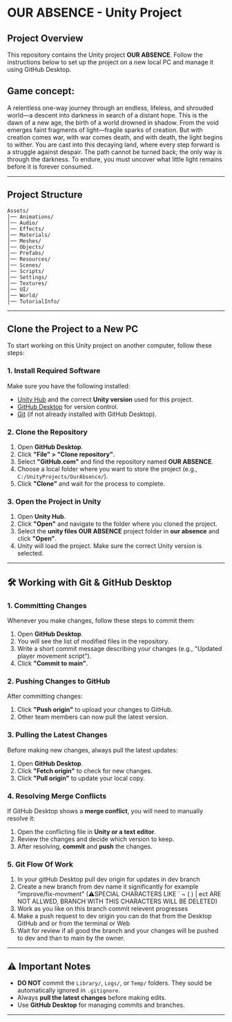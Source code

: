 # OUR ABSENCE - Unity Project

## Project Overview

This repository contains the Unity project **OUR ABSENCE**. Follow the instructions below to set up the project on a new local PC and manage it using GitHub Desktop.

 ## Game concept:
A relentless one-way journey through an endless, lifeless, and shrouded world—a descent into darkness in search of a distant hope.
This is the dawn of a new age, the birth of a world drowned in shadow. From the void emerges faint fragments of light—fragile sparks of creation. But with creation comes war, with war comes death, and with death, the light begins to wither.
You are cast into this decaying land, where every step forward is a struggle against despair. The path cannot be turned back; the only way is through the darkness. To endure, you must uncover what little light remains before it is forever consumed.

---

## Project Structure

```
Assets/
│── Animations/        
│── Audio/             
│── Effects/          
│── Materials/         
│── Meshes/            
│── Objects/           
│── Prefabs/          
│── Resources/        
│── Scenes/           
│── Scripts/           
│── Settings/          
│── Textures/          
│── UI/                
│── World/             
│── TutorialInfo/     
```

---

## Clone the Project to a New PC

To start working on this Unity project on another computer, follow these steps:

### **1. Install Required Software**

Make sure you have the following installed:

- [Unity Hub](https://unity.com/) and the correct **Unity version** used for this project.
- [GitHub Desktop](https://desktop.github.com/) for version control.
- [Git](https://git-scm.com/) (if not already installed with GitHub Desktop).

### **2. Clone the Repository**

1. Open **GitHub Desktop**.
2. Click **"File" > "Clone repository"**.
3. Select **"GitHub.com"** and find the repository named **OUR ABSENCE**.
4. Choose a local folder where you want to store the project (e.g., `C:/UnityProjects/OurAbsence/`).
5. Click **"Clone"** and wait for the process to complete.

### **3. Open the Project in Unity**

1. Open **Unity Hub**.
2. Click **"Open"** and navigate to the folder where you cloned the project.
3. Select the **unity files OUR ABSENCE** project folder in **our absence** and click **"Open"**.
4. Unity will load the project. Make sure the correct Unity version is selected.

---

## 🛠 Working with Git & GitHub Desktop

### **1. Committing Changes**

Whenever you make changes, follow these steps to commit them:

1. Open **GitHub Desktop**.
2. You will see the list of modified files in the repository.
3. Write a short commit message describing your changes (e.g., "Updated player movement script").
4. Click **"Commit to main"**.

### **2. Pushing Changes to GitHub**

After committing changes:

1. Click **"Push origin"** to upload your changes to GitHub.
2. Other team members can now pull the latest version.

### **3. Pulling the Latest Changes**

Before making new changes, always pull the latest updates:

1. Open **GitHub Desktop**.
2. Click **"Fetch origin"** to check for new changes.
3. Click **"Pull origin"** to update your local copy.

### **4. Resolving Merge Conflicts**

If GitHub Desktop shows a **merge conflict**, you will need to manually resolve it:

1. Open the conflicting file in **Unity or a text editor**.
2. Review the changes and decide which version to keep.
3. After resolving, **commit** and **push** the changes.

### **5. Git Flow Of Work**

1. In your gitHub Desktop pull dev origin for updates in dev branch
2. Create a new branch from dev name it significantly for example "improve/fix-movment" (⚠SPECIAL CHARACTERS LIKE ` ~ ( ) | ect ARE NOT ALLWED, BRANCH WITH THIS CHARACTERS WILL BE DELETED)
3. Work as you like on this branch commit relevent progresses
4. Make a push request to dev origin you can do that from the Desktop GitHub and or from the terminal or Web
5. Wait for review if all good the branch and your changes will be pushed to dev and than to main by the owner.

---

## ⚠ Important Notes

- **DO NOT** commit the `Library/`, `Logs/`, or `Temp/` folders. They sould be automatically ignored in `.gitignore`.
- Always **pull the latest changes** before making edits.
- Use **GitHub Desktop** for managing commits and branches.

---
